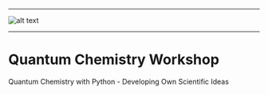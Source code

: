 *****
![alt text](https://github.com/globulion/oepdev/raw/master/doc/images/toc.png "Logo Title Text 1")
*****

Quantum Chemistry Workshop
==========================

Quantum Chemistry with Python - Developing Own Scientific Ideas
